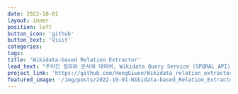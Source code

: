 ```yaml
---
date: 2022-10-01
layout: inner
position: left
button_icon: 'github'
button_text: 'Visit'
categories:
tags:
title: 'Wikidata-based Relation Extractor'
lead_text: "주어진 질의와 문서에 대하여, Wikidata Query Service (SPQRAL API)을 활용하여 triple을 추출하고, TFIDF 점수에 기반한 필터링 수행"
project_link: 'https://github.com/HongGiwon/Wikidata_relation_extractor'
featured_image: '/img/posts/2022-10-01-Wikidata-based_Relation_Extractor.png'
---
```

